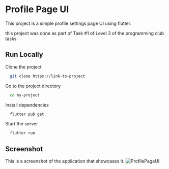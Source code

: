 
# Profile Page UI

This project is a simple profile settings page UI using flutter.

this project was done as part of Task #1 of Level 3 of the programming club tasks.




## Run Locally

Clone the project

```bash
  git clone https://link-to-project
```

Go to the project directory

```bash
  cd my-project
```

Install dependencies

```bash
  flutter pub get
```

Start the server

```bash
  flutter run
```


## Screenshot

This is a screenshot of the application that showcases it.
![ProfilePageUI](https://github.com/FarisAI24/ProfilePageUI/assets/129112288/b9d3967a-1902-403e-91b7-56ae9049010e)

